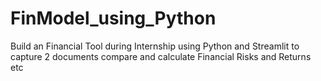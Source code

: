 # FinModel_using_Python
Build an Financial Tool during Internship using Python and Streamlit to capture 2 documents compare and calculate Financial Risks and Returns etc 
